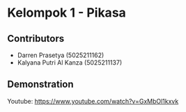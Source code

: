 # Kelompok 1 - Pikasa
## Contributors
- Darren Prasetya (5025211162)
- Kalyana Putri Al Kanza (5025211137)

## Demonstration
Youtube: https://www.youtube.com/watch?v=GxMbOl1kxvk
